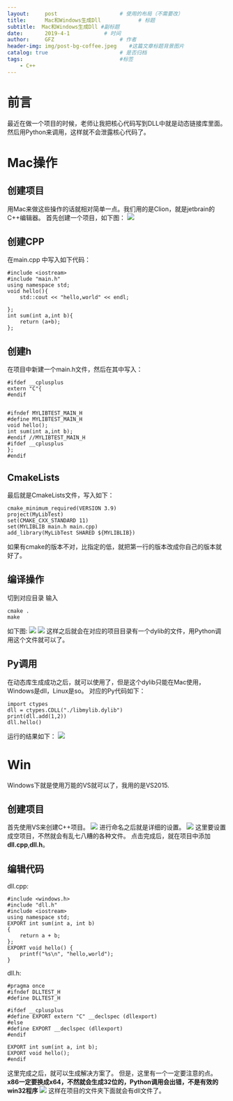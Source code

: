 ```yaml
---
layout:     post                    # 使用的布局（不需要改）
title:      Mac和Windows生成Dll            # 标题 
subtitle:  Mac和Windows生成Dll #副标题
date:       2019-4-1           # 时间
author:     GFZ                     # 作者
header-img: img/post-bg-coffee.jpeg    #这篇文章标题背景图片
catalog: true                       # 是否归档
tags:                               #标签
    - C++
---
```

# 前言
最近在做一个项目的时候，老师让我把核心代码写到DLL中就是动态链接库里面。然后用Python来调用，这样就不会泄露核心代码了。
# Mac操作
## 创建项目
用Mac来做这些操作的话就相对简单一点。我们用的是Clion，就是jetbrain的C++编辑器。
首先创建一个项目，如下图：
![](https://ws1.sinaimg.cn/large/006tKfTcgy1g1mxah0cw7j31720qkmzv.jpg)
## 创建CPP
在main.cpp 中写入如下代码：  

```
#include <iostream>
#include "main.h"
using namespace std;
void hello(){
    std::cout << "hello,world" << endl;

};
int sum(int a,int b){
    return (a+b);
};
```
## 创建h
在项目中新建一个main.h文件，然后在其中写入：  

```
#ifdef __cplusplus
extern "C"{
#endif


#ifndef MYLIBTEST_MAIN_H
#define MYLIBTEST_MAIN_H
void hello();
int sum(int a,int b);
#endif //MYLIBTEST_MAIN_H
#ifdef __cplusplus
};
#endif
```
## CmakeLists
最后就是CmakeLists文件，写入如下：  

```
cmake_minimum_required(VERSION 3.9)
project(MyLibTest)
set(CMAKE_CXX_STANDARD 11)
set(MYLIBLIB main.h main.cpp)
add_library(MyLibTest SHARED ${MYLIBLIB})
```
如果有cmake的版本不对，比指定的低，就把第一行的版本改成你自己的版本就好了。
## 编译操作
切到对应目录
输入

```
cmake .
make
```
如下图:
![](https://ws1.sinaimg.cn/large/006tKfTcgy1g1mxk0wzldj31bx0u0tid.jpg)
![](https://ws4.sinaimg.cn/large/006tKfTcgy1g1mxk8dg90j31da07a0v7.jpg)
这样之后就会在对应的项目目录有一个dylib的文件，用Python调用这个文件就可以了。
## Py调用
在动态库生成成功之后，就可以使用了，但是这个dylib只能在Mac使用，Windows是dll，Linux是so。
对应的Py代码如下：  

```
import ctypes
dll = ctypes.CDLL("./libmylib.dylib")
print(dll.add(1,2))
dll.hello()
```
运行的结果如下：
![](https://ws4.sinaimg.cn/large/006tKfTcgy1g1mxny2ygtj31d203smxq.jpg)
# Win

Windows下就是使用万能的VS就可以了，我用的是VS2015.
## 创建项目
首先使用VS来创建C++项目。
![](https://ws2.sinaimg.cn/large/006tKfTcgy1g1n22phjwxj30qj0icgm1.jpg)
进行命名之后就是详细的设置。
![](https://ws4.sinaimg.cn/large/006tKfTcgy1g1n23x9g0hj30j10g70sp.jpg)
这里要设置成空项目，不然就会有乱七八糟的各种文件。
点击完成后，就在项目中添加**dll.cpp**,**dll.h**。
## 编辑代码
dll.cpp:   
   
```
#include <windows.h>#include "dll.h"#include <iostream>using namespace std;EXPORT int sum(int a, int b){	return a + b;};EXPORT void hello() {	printf("%s\n", "hello,world");}
```
dll.h:  

```
#pragma once#ifndef DLLTEST_H#define DLLTEST_H#ifdef __cplusplus#define EXPORT extern "C" __declspec (dllexport)#else#define EXPORT __declspec (dllexport)#endifEXPORT int sum(int a, int b);EXPORT void hello();#endif
```
这里完成之后，就可以生成解决方案了。
但是，这里有一个一定要注意的点。
**x86一定要换成x64，不然就会生成32位的，Python调用会出错，不是有效的win32程序**
![](https://ws3.sinaimg.cn/large/006tKfTcgy1g1n28llsh8j30oq0303ye.jpg)
这样在项目的文件夹下面就会有dll文件了。

